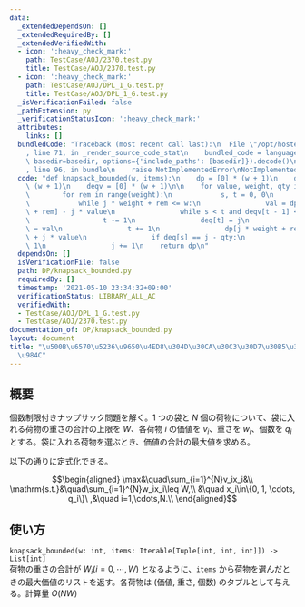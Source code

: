 ```yaml
---
data:
  _extendedDependsOn: []
  _extendedRequiredBy: []
  _extendedVerifiedWith:
  - icon: ':heavy_check_mark:'
    path: TestCase/AOJ/2370.test.py
    title: TestCase/AOJ/2370.test.py
  - icon: ':heavy_check_mark:'
    path: TestCase/AOJ/DPL_1_G.test.py
    title: TestCase/AOJ/DPL_1_G.test.py
  _isVerificationFailed: false
  _pathExtension: py
  _verificationStatusIcon: ':heavy_check_mark:'
  attributes:
    links: []
  bundledCode: "Traceback (most recent call last):\n  File \"/opt/hostedtoolcache/Python/3.10.5/x64/lib/python3.10/site-packages/onlinejudge_verify/documentation/build.py\"\
    , line 71, in _render_source_code_stat\n    bundled_code = language.bundle(stat.path,\
    \ basedir=basedir, options={'include_paths': [basedir]}).decode()\n  File \"/opt/hostedtoolcache/Python/3.10.5/x64/lib/python3.10/site-packages/onlinejudge_verify/languages/python.py\"\
    , line 96, in bundle\n    raise NotImplementedError\nNotImplementedError\n"
  code: "def knapsack_bounded(w, items):\n    dp = [0] * (w + 1)\n    deq = [0] *\
    \ (w + 1)\n    deqv = [0] * (w + 1)\n\n    for value, weight, qty in items:\n\
    \        for rem in range(weight):\n            s, t = 0, 0\n            j = 0\n\
    \            while j * weight + rem <= w:\n                val = dp[j * weight\
    \ + rem] - j * value\n                while s < t and deqv[t - 1] <= val:\n  \
    \                  t -= 1\n                deq[t] = j\n                deqv[t]\
    \ = val\n                t += 1\n                dp[j * weight + rem] = deqv[s]\
    \ + j * value\n                if deq[s] == j - qty:\n                    s +=\
    \ 1\n                j += 1\n    return dp\n"
  dependsOn: []
  isVerificationFile: false
  path: DP/knapsack_bounded.py
  requiredBy: []
  timestamp: '2021-05-10 23:34:32+09:00'
  verificationStatus: LIBRARY_ALL_AC
  verifiedWith:
  - TestCase/AOJ/DPL_1_G.test.py
  - TestCase/AOJ/2370.test.py
documentation_of: DP/knapsack_bounded.py
layout: document
title: "\u500B\u6570\u5236\u9650\u4ED8\u304D\u30CA\u30C3\u30D7\u30B5\u30C3\u30AF\u554F\
  \u984C"
---
```


## 概要
個数制限付きナップサック問題を解く。$1$ つの袋と $N$ 個の荷物について、袋に入れる荷物の重さの合計の上限を $W$、各荷物 $i$ の価値を $v_i$、重さを $w_i$、個数を $q_i$ とする。袋に入れる荷物を選ぶとき、価値の合計の最大値を求める。

以下の通りに定式化できる。

$$\begin{aligned}
\max&\quad\sum_{i=1}^{N}v_ix_i&\\
\mathrm{s.t.}&\quad\sum_{i=1}^{N}w_ix_i\leq W,\\
&\quad x_i\in\{0, 1, \cdots, q_i\}\ ,&\quad i=1,\cdots,N.\\
\end{aligned}$$

## 使い方
`knapsack_bounded(w: int, items: Iterable[Tuple[int, int, int]]) -> List[int]`  
荷物の重さの合計が $W_i (i = 0, \cdots, W)$ となるように、`items` から荷物を選んだときの最大価値のリストを返す。各荷物は (価値, 重さ, 個数) のタプルとして与える。計算量 $O(NW)$
